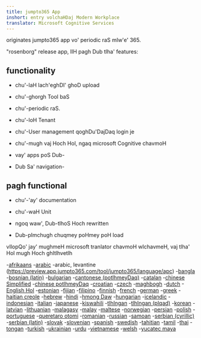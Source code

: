 ```yaml
---
title: jumpto365 App
inshort: entry volchaHDaj Modern Workplace
translator: Microsoft Cognitive Services
---
```



originates jumpto365 app vo' periodic raS mIw'e' 365. 

"rosenborg" release app, lIH pagh Dub tlha' features:

## functionality

* chu'-laH lach'eghDI' ghoD upload

* chu'-ghorgh Tool baS

* chu'-periodic raS.

* chu'-loH Tenant

* chu'-User management qoghDu'DajDaq login je

* chu'-mugh vaj Hoch Hol, ngaq microsoft Cognitive chavmoH

* vay' apps poS Dub-

* Dub Sa' navigation-

## pagh functional

* chu'-'ay' documentation

* chu'-waH Unit

* ngoq waw', Dub-tlhoS Hoch rewritten

* Dub-pImchugh chuqmey poHmey poH load


vIlopQo' jay' mughmeH
microsoft tranlator chavmoH wIchavmeH, vaj tlha' Hol mugh Hoch ghItlhvetlh

-[afrikaans](https://preview.app.jumpto365.com/tool/jumpto365/language/af)
-[arabic](https://preview.app.jumpto365.com/tool/jumpto365/language/ar)
-arabic, levantine (https://preview.app.jumpto365.com/tool/jumpto365/language/apc)
-[bangla](https://preview.app.jumpto365.com/tool/jumpto365/language/bn)
-[bosnian (latin)](https://preview.app.jumpto365.com/tool/jumpto365/language/bs)
-[bulgarian](https://preview.app.jumpto365.com/tool/jumpto365/language/bg)
-[cantonese (potlhmeyDaq)](https://preview.app.jumpto365.com/tool/jumpto365/language/yue)
-[catalan](https://preview.app.jumpto365.com/tool/jumpto365/language/ca)
-[chinese Simplified](https://preview.app.jumpto365.com/tool/jumpto365/language/zh-Hans)
-[chinese potlhmeyDaq](https://preview.app.jumpto365.com/tool/jumpto365/language/zh-Hant)
-[croatian](https://preview.app.jumpto365.com/tool/jumpto365/language/hr)
-[czech](https://preview.app.jumpto365.com/tool/jumpto365/language/cs)
-[maghbogh](https://preview.app.jumpto365.com/tool/jumpto365/language/da)
-[dutch](https://preview.app.jumpto365.com/tool/jumpto365/language/nl)
-[English Hol](https://preview.app.jumpto365.com/tool/jumpto365/language/en)
-[estonian](https://preview.app.jumpto365.com/tool/jumpto365/language/et)
-[fijian](https://preview.app.jumpto365.com/tool/jumpto365/language/fj)
-[filipino](https://preview.app.jumpto365.com/tool/jumpto365/language/fil)
-[finnish](https://preview.app.jumpto365.com/tool/jumpto365/language/fi)
-[french](https://preview.app.jumpto365.com/tool/jumpto365/language/fr)
-[german](https://preview.app.jumpto365.com/tool/jumpto365/language/de)
-[greek](https://preview.app.jumpto365.com/tool/jumpto365/language/el)
-[haitian creole](https://preview.app.jumpto365.com/tool/jumpto365/language/ht)
-[hebrew](https://preview.app.jumpto365.com/tool/jumpto365/language/he)
-[hindi](https://preview.app.jumpto365.com/tool/jumpto365/language/hi)
-[hmong Daw](https://preview.app.jumpto365.com/tool/jumpto365/language/mww)
-[hungarian](https://preview.app.jumpto365.com/tool/jumpto365/language/hu)
-[icelandic](https://preview.app.jumpto365.com/tool/jumpto365/language/is)
-[indonesian](https://preview.app.jumpto365.com/tool/jumpto365/language/id)
-[italian](https://preview.app.jumpto365.com/tool/jumpto365/language/it)
-[japanese](https://preview.app.jumpto365.com/tool/jumpto365/language/ja)
-[kiswahili](https://preview.app.jumpto365.com/tool/jumpto365/language/sw)
-[tlhIngan](https://preview.app.jumpto365.com/tool/jumpto365/language/tlh)
-[tlhIngan (plqad)](https://preview.app.jumpto365.com/tool/jumpto365/language/tlh-Qaak)
-[korean](https://preview.app.jumpto365.com/tool/jumpto365/language/ko)
-[latvian](https://preview.app.jumpto365.com/tool/jumpto365/language/lv)
-[lithuanian](https://preview.app.jumpto365.com/tool/jumpto365/language/lt)
-[malagasy](https://preview.app.jumpto365.com/tool/jumpto365/language/mg)
-[malay](https://preview.app.jumpto365.com/tool/jumpto365/language/ms)
-[maltese](https://preview.app.jumpto365.com/tool/jumpto365/language/mt)
-[norwegian](https://preview.app.jumpto365.com/tool/jumpto365/language/nb)
-[persian](https://preview.app.jumpto365.com/tool/jumpto365/language/fa)
-[polish](https://preview.app.jumpto365.com/tool/jumpto365/language/pl)
-[portuguese](https://preview.app.jumpto365.com/tool/jumpto365/language/pt)
-[queretaro otomi](https://preview.app.jumpto365.com/tool/jumpto365/language/otq)
-[romanian](https://preview.app.jumpto365.com/tool/jumpto365/language/ro)
-[russian](https://preview.app.jumpto365.com/tool/jumpto365/language/ru)
-[samoan](https://preview.app.jumpto365.com/tool/jumpto365/language/sm)
-[serbian (cyrillic)](https://preview.app.jumpto365.com/tool/jumpto365/language/sr-Cyrl)
-[serbian (latin)](https://preview.app.jumpto365.com/tool/jumpto365/language/sr-Latn)
-[slovak](https://preview.app.jumpto365.com/tool/jumpto365/language/sk)
-[slovenian](https://preview.app.jumpto365.com/tool/jumpto365/language/sl)
-[spanish](https://preview.app.jumpto365.com/tool/jumpto365/language/es)
-[swedish](https://preview.app.jumpto365.com/tool/jumpto365/language/sv)
-[tahitian](https://preview.app.jumpto365.com/tool/jumpto365/language/ty)
-[tamil](https://preview.app.jumpto365.com/tool/jumpto365/language/ta)
-[thai](https://preview.app.jumpto365.com/tool/jumpto365/language/th)
-[tongan](https://preview.app.jumpto365.com/tool/jumpto365/language/to)
-[turkish](https://preview.app.jumpto365.com/tool/jumpto365/language/tr)
-[ukrainian](https://preview.app.jumpto365.com/tool/jumpto365/language/uk)
-[urdu](https://preview.app.jumpto365.com/tool/jumpto365/language/ur)
-[vietnamese](https://preview.app.jumpto365.com/tool/jumpto365/language/vi)
-[welsh](https://preview.app.jumpto365.com/tool/jumpto365/language/cy)
-[yucatec maya](https://preview.app.jumpto365.com/tool/jumpto365/language/yua)

